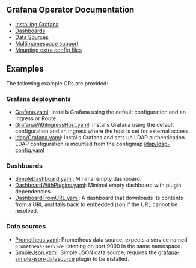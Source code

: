 ## Grafana Operator Documentation

* [Installing Grafana](./deploy_grafana.md)
* [Dashboards](./dashboards.md)
* [Data Sources](./datasources.md)
* [Multi namespace support](./multi_namespace_support.md)
* [Mounting extra config files](./extra_files.md)

## Examples

The following example CRs are provided:

### Grafana deployments

* [Grafana.yaml](../deploy/examples/Grafana.yaml): Installs Grafana using the default configuration and an Ingress or Route.
* [GrafanaWithIngressHost.yaml](../deploy/examples/GrafanaWithIngressHost.yaml): Installs Grafana using the default configuration and an Ingress where the host is set for external access. 
* [ldap/Grafana.yaml](../deploy/examples/ldap/Grafana.yaml): Installs Grafana and sets up LDAP authentication. LDAP configuration is mounted from the configmap [ldap/ldap-config.yaml](../deploy/examples/ldap/ldap-config.yaml)

### Dashboards

* [SimpleDashboard.yaml](../deploy/examples/dashboards/SimpleDashboard.yaml): Minimal empty dashboard.
* [DashboardWithPlugins.yaml](../deploy/examples/dashboards/DashboardWithPlugins.yaml): Minimal empty dashboard with plugin dependencies.
* [DashboardFromURL.yaml](../deploy/examples/dashboards/DashboardFromURL.yaml): A dashboard that downloads its contents from a URL and falls back to embedded json if the URL cannot be resolved.

### Data sources

* [Prometheus.yaml](../deploy/examples/datasources/Prometheus.yaml): Prometheus data source, expects a service named `prometheus-service` listening on port 9090 in the same namespace.
* [SimpleJson.yaml](../deploy/examples/datasources/SimpleJson.yaml): Simple JSON data source, requires the [grafana-simple-json-datasource](https://grafana.com/grafana/plugins/grafana-simple-json-datasource) plugin to be installed.
